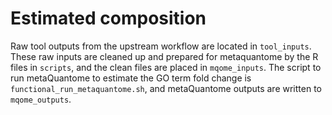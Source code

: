 # Estimated composition

Raw tool outputs from the upstream workflow are located in `tool_inputs`. These raw inputs are cleaned up and prepared for metaquantome by the R files in `scripts`, and the clean files are placed in `mqome_inputs`. The script to run metaQuantome to estimate the GO term fold change is `functional_run_metaquantome.sh`, and metaQuantome outputs are written to `mqome_outputs`. 